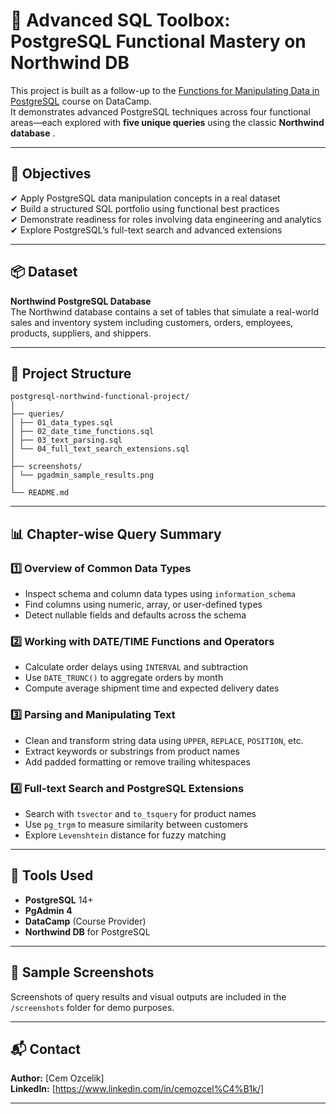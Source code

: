 # 🐘 Advanced SQL Toolbox: PostgreSQL Functional Mastery on Northwind DB

This project is built as a follow-up to the [Functions for Manipulating Data in PostgreSQL](https://www.datacamp.com/) course on DataCamp.  
It demonstrates advanced PostgreSQL techniques across four functional areas—each explored with **five unique queries** using the classic **Northwind database** .

---

## 🎯 Objectives

✔ Apply PostgreSQL data manipulation concepts in a real dataset  
✔ Build a structured SQL portfolio using functional best practices  
✔ Demonstrate readiness for roles involving data engineering and analytics  
✔ Explore PostgreSQL’s full-text search and advanced extensions  

---

## 📦 Dataset

**Northwind PostgreSQL Database**  
The Northwind database contains a set of tables that simulate a real-world sales and inventory system including customers, orders, employees, products, suppliers, and shippers.

---

## 🧠 Project Structure
```
postgresql-northwind-functional-project/
│
├── queries/
│ ├── 01_data_types.sql
│ ├── 02_date_time_functions.sql
│ ├── 03_text_parsing.sql
│ └── 04_full_text_search_extensions.sql
│
├── screenshots/
│ └── pgadmin_sample_results.png
│
└── README.md
```


---

## 📊 Chapter-wise Query Summary

### 1️⃣ Overview of Common Data Types
- Inspect schema and column data types using `information_schema`
- Find columns using numeric, array, or user-defined types
- Detect nullable fields and defaults across the schema

### 2️⃣ Working with DATE/TIME Functions and Operators
- Calculate order delays using `INTERVAL` and subtraction
- Use `DATE_TRUNC()` to aggregate orders by month
- Compute average shipment time and expected delivery dates

### 3️⃣ Parsing and Manipulating Text
- Clean and transform string data using `UPPER`, `REPLACE`, `POSITION`, etc.
- Extract keywords or substrings from product names
- Add padded formatting or remove trailing whitespaces

### 4️⃣ Full-text Search and PostgreSQL Extensions
- Search with `tsvector` and `to_tsquery` for product names
- Use `pg_trgm` to measure similarity between customers
- Explore `Levenshtein` distance for fuzzy matching

---

## 🔧 Tools Used

- **PostgreSQL** 14+
- **PgAdmin 4**
- **DataCamp** (Course Provider)
- **Northwind DB** for PostgreSQL

---

## 📸 Sample Screenshots

Screenshots of query results and visual outputs are included in the `/screenshots` folder for demo purposes.

---


## 📬 Contact

**Author:** [Cem Ozcelik]  
**LinkedIn:** [https://www.linkedin.com/in/cemozcel%C4%B1k/]  

---
